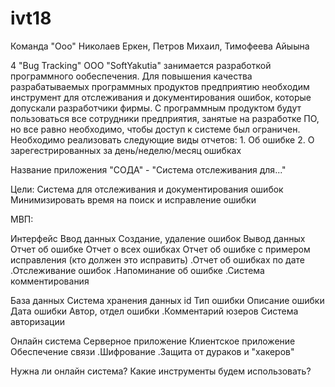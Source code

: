 # ivt18

Команда "Ооо" Николаев Еркен, Петров Михаил, Тимофеева Айыына

4 "Bug Tracking"
ООО "SoftYakutia" занимается разработкой программного ообеспечения. Для повышения качества разрабатываемых программных продуктов предприятию необходим инструмент для отслеживания и документирования ошибок, которые допускали разработчики фирмы. С программным продуктом будут пользоваться все сотрудники предприятия, занятые на разработке ПО, но все равно необходимо, чтобы доступ к системе был ограничен. Необходимо реализовать следующие виды отчетов:
	1. Об ошибке
	2. О зарегестрированных за день/неделю/месяц ошибках

Название приложения
	"СОДА" - "Система отслеживания для..."

Цели:
	Система для отслеживания и документирования ошибок
	Минимизировать время на поиск и исправление ошибки

МВП:

Интерфейс
	Ввод данных
		Создание, удаление ошибок
	Вывод данных
		Отчет об ошибке
		Отчет о всех ошибках
		Отчет об ошибке с примером исправления (кто должен это исправить)
		.Отчет об ошибках по дате
		.Отслеживание ошибок
		.Напоминание об ошибке
	.Система комментирования

База данных
	Система хранения данных
		id
		Тип ошибки
		Описание ошибки
		Дата ошибки
		Автор, отдел ошибки
		.Комментарий юзеров
	Система авторизации

Онлайн система
	Серверное приложение
	Клиентское приложение
	Обеспечение связи
	.Шифрование
	.Защита от дураков и "хакеров"

Нужна ли онлайн система?
Какие инструменты будем использовать?
